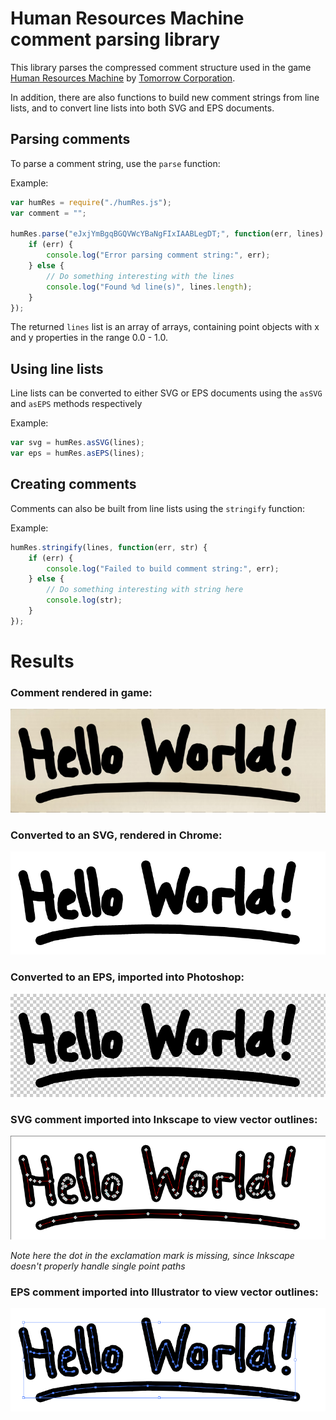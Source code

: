 # Human Resources Machine comment parsing library

This library parses the compressed comment structure used in the game [Human Resources Machine](http://tomorrowcorporation.com/humanresourcemachine) by [Tomorrow Corporation](http://tomorrowcorporation.com/).

In addition, there are also functions to build new comment strings from line lists, and to convert line lists into both SVG and EPS documents.

## Parsing comments

To parse a comment string, use the `parse` function:

Example:
```js
var humRes = require("./humRes.js");
var comment = "";

humRes.parse("eJxjYmBgqBGQVWcYBaNgFIxIAABLegDT;", function(err, lines) {
    if (err) {
	    console.log("Error parsing comment string:", err);
	} else {
	    // Do something interesting with the lines
		console.log("Found %d line(s)", lines.length);
	}
});
```

The returned `lines` list is an array of arrays, containing point objects with x and y properties in the range 0.0 - 1.0.

## Using line lists

Line lists can be converted to either SVG or EPS documents using the `asSVG` and `asEPS` methods respectively

Example:
```js
var svg = humRes.asSVG(lines);
var eps = humRes.asEPS(lines);
```

## Creating comments

Comments can also be built from line lists using the `stringify` function:

Example:
```js
humRes.stringify(lines, function(err, str) {
    if (err) {
	    console.log("Failed to build comment string:", err);
	} else {
	    // Do something interesting with string here
		console.log(str);
	}
});
```

# Results

### Comment rendered in game:
![Comment in game](example/Game.jpg?raw=true "Comment in game")

### Converted to an SVG, rendered in Chrome:
![Comment as SVG](example/SVG.png?raw=true "Comment as SVG")

### Converted to an EPS, imported into Photoshop:
![Comment as EPS](example/EPS.png?raw=true "Comment as EPS in Photoshop")

### SVG comment imported into Inkscape to view vector outlines:
![Vector SVG comment](example/Inkscape.png?raw=true "Vector SVG comment")

*Note here the dot in the exclamation mark is missing, since Inkscape doesn't properly handle single point paths*

### EPS comment imported into Illustrator to view vector outlines:
![Vector EPS comment](example/Illustrator.png?raw=true "Vector EPS comment")
